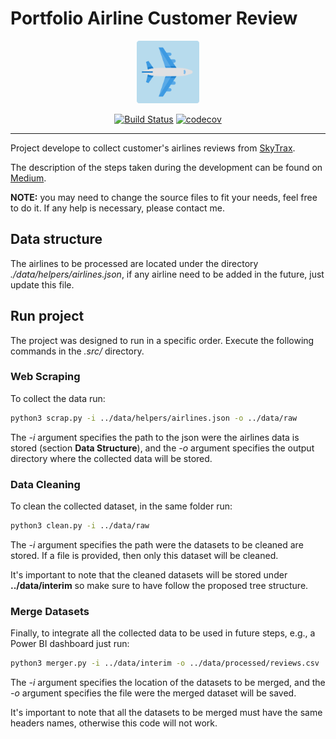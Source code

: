 # Portfolio Airline Customer Review

<p align="center">
  <img style="width: 100px" src="./assets/logo.png" alt="Project's logo"/>
</p>

<div align="center">

  [![Build Status](https://app.travis-ci.com/JoaoPicolo/Portfolio-CustomerReviewAirlines.svg?branch=main)](https://app.travis-ci.com/JoaoPicolo/Portfolio-CustomerReviewAirlines)
  [![codecov](https://codecov.io/gh/JoaoPicolo/Portfolio-CustomerReviewAirlines/branch/main/graph/badge.svg?token=9EQYB1J5VD)](https://codecov.io/gh/JoaoPicolo/Portfolio-CustomerReviewAirlines)

</div>

---

Project develope to collect customer's airlines reviews from [SkyTrax](https://www.airlinequality.com/).

The description of the steps taken during the development can be found on [Medium](https://picolojoaop.medium.com/airline-customer-review-web-scraping-1e812a79b995).

**NOTE:** you may need to change the source files to fit your needs, feel free to do it. If any help is necessary, please contact me.

## Data structure

The airlines to be processed are located under the directory *./data/helpers/airlines.json*, if any airline need to be added in the future, just update this file.

## Run project

The project was designed to run in a specific order. Execute the following commands in the *.src/* directory.

### Web Scraping

To collect the data run:

```bash
python3 scrap.py -i ../data/helpers/airlines.json -o ../data/raw
```

The *-i* argument specifies the path to the json were the airlines data is stored (section **Data Structure**), and the *-o* argument specifies the output directory where the collected data will be stored.

### Data Cleaning

To clean the collected dataset, in the same folder run:

```bash
python3 clean.py -i ../data/raw
```

The *-i* argument specifies the path were the datasets to be cleaned are stored. If a file is provided, then only this dataset will be cleaned.

It's important to note that the cleaned datasets will be stored under **../data/interim** so make sure to have follow the proposed tree structure.

### Merge Datasets

Finally, to integrate all the collected data to be used in future steps, e.g., a Power BI dashboard just run:

```bash
python3 merger.py -i ../data/interim -o ../data/processed/reviews.csv
```

The *-i* argument specifies the location of the datasets to be merged, and the *-o* argument specifies the file were the merged dataset will be saved.

It's important to note that all the datasets to be merged must have the same headers names, otherwise this code will not work.
